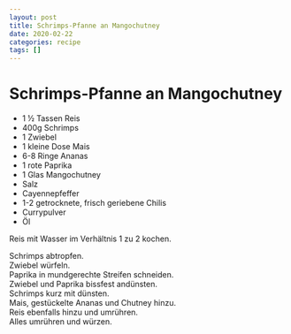 ```yaml
---
layout: post
title: Schrimps-Pfanne an Mangochutney
date: 2020-02-22
categories: recipe
tags: []
---
```

# Schrimps-Pfanne an Mangochutney

- 1 ½ Tassen Reis
- 400g Schrimps
- 1 Zwiebel
- 1 kleine Dose Mais
- 6-8 Ringe Ananas
- 1 rote Paprika
- 1 Glas Mangochutney
- Salz
- Cayennepfeffer
- 1-2 getrocknete, frisch geriebene Chilis
- Currypulver
- Öl

Reis mit Wasser im Verhältnis 1 zu 2 kochen.  
  
Schrimps abtropfen.  
Zwiebel würfeln.  
Paprika in mundgerechte Streifen schneiden.  
Zwiebel und Paprika bissfest andünsten.  
Schrimps kurz mit dünsten.  
Mais, gestückelte Ananas und Chutney hinzu.  
Reis ebenfalls hinzu und umrühren.  
Alles umrühren und würzen.  
